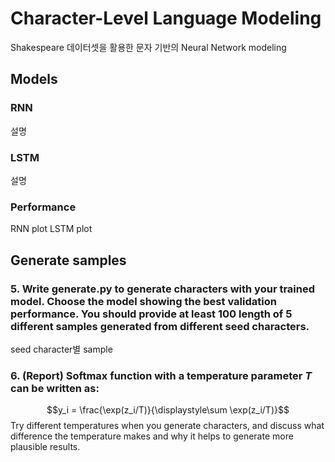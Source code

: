 # Character-Level Language Modeling
Shakespeare 데이터셋을 활용한 문자 기반의 Neural Network modeling
## Models
### RNN
설명
### LSTM
설명
### Performance
RNN plot
LSTM plot
## Generate samples
### 5. Write generate.py to generate characters with your trained model. Choose the model showing the best validation performance. You should provide at least 100 length of 5 different samples generated from different seed characters.
seed character별 sample
### 6. (Report) Softmax function with a temperature parameter *T* can be written as: 
$$y_i = \frac{\exp(z_i/T)}{\displaystyle\sum \exp(z_i/T)}$$
Try different temperatures when you generate characters, and discuss what difference the temperature makes and why it helps to generate more plausible results.
    
